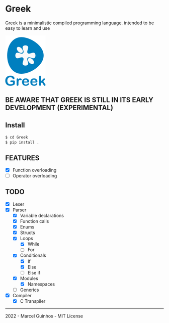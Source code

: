 # Greek

Greek is a minimalistic compiled programming language. intended to be easy to learn and use

![Logo](logo_labeled.png)

## BE AWARE THAT GREEK IS STILL IN ITS EARLY DEVELOPMENT (EXPERIMENTAL)

## Install
```
$ cd Greek
$ pip install .
```

## FEATURES
- [X] Function overloading
- [ ] Operator overloading

## TODO
- [X] Lexer
- [X] Parser
    - [X] Variable declarations
    - [X] Function calls
    - [X] Enums
    - [X] Structs
    - [X] Loops
        - [X] While
        - [ ] For
    - [X] Conditionals
        - [X] If
        - [x] Else
        - [ ] Else if
    - [X] Modules
        - [X] Namespaces
    - [ ] Generics
- [X] Compiler
    - [X] C Transpiler

---
2022 - Marcel Guinhos - MIT License